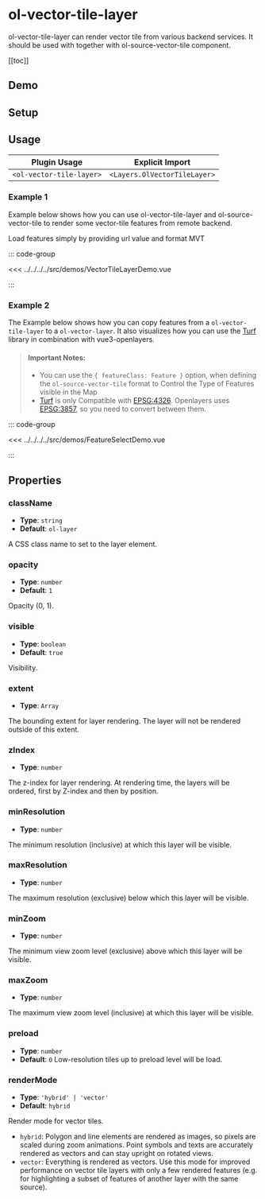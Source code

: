 # ol-vector-tile-layer

ol-vector-tile-layer can render vector tile from various backend services. It should be used with together with ol-source-vector-tile component.

[[toc]]

## Demo

<script setup>
import VectorTileLayerDemo from "@demos/VectorTileLayerDemo.vue"
import FeatureSelectDemo from "@demos/FeatureSelectDemo.vue"
</script>

## Setup

<!--@include: ../../layers.plugin.md-->

## Usage

| Plugin Usage             |       Explicit Import        |
| ------------------------ | :--------------------------: |
| `<ol-vector-tile-layer>` | `<Layers.OlVectorTileLayer>` |

### Example 1

Example below shows how you can use ol-vector-tile-layer and ol-source-vector-tile to render some vector-tile features from remote backend.

Load features simply by providing url value and format MVT

<ClientOnly>
<VectorTileLayerDemo />
</ClientOnly>

::: code-group

<<< ../../../../src/demos/VectorTileLayerDemo.vue

:::

### Example 2

The Example below shows how you can copy features from a `ol-vector-tile-layer` to a `ol-vector-layer`. It also visualizes how you can use the [Turf](https://turfjs.org/) library in combination with vue3-openlayers.

> #### Important Notes:
>
> - You can use the `{ featureClass: Feature }` option, when defining the `ol-source-vector-tile` format to Control the Type of Features visible in the Map
> - [Turf](https://turfjs.org/) is only Compatible with [EPSG:4326](https://epsg.io/4326). Openlayers uses [EPSG:3857](https://epsg.io/3857), so you need to convert between them.

<ClientOnly>
<FeatureSelectDemo />
</ClientOnly>

::: code-group

<<< ../../../../src/demos/FeatureSelectDemo.vue

:::

## Properties

### className

- **Type**: `string`
- **Default**: `ol-layer`

A CSS class name to set to the layer element.

### opacity

- **Type**: `number `
- **Default**: `1`

Opacity (0, 1).

### visible

- **Type**: `boolean`
- **Default**: `true`

Visibility.

### extent

- **Type**: `Array`

The bounding extent for layer rendering. The layer will not be rendered outside of this extent.

### zIndex

- **Type**: `number`

The z-index for layer rendering. At rendering time, the layers will be ordered, first by Z-index and then by position.

### minResolution

- **Type**: `number`

The minimum resolution (inclusive) at which this layer will be visible.

### maxResolution

- **Type**: `number`

The maximum resolution (exclusive) below which this layer will be visible.

### minZoom

- **Type**: `number`

The minimum view zoom level (exclusive) above which this layer will be visible.

### maxZoom

- **Type**: `number`

The maximum view zoom level (inclusive) at which this layer will be visible.

### preload

- **Type**: `number`
- **Default**: `0`
  Low-resolution tiles up to preload level will be load.

### renderMode

- **Type**: `'hybrid' | 'vector'`
- **Default**: `hybrid`

Render mode for vector tiles.

- `hybrid`: Polygon and line elements are rendered as images, so pixels are scaled during zoom animations. Point symbols and texts are accurately rendered as vectors and can stay upright on rotated views.
- `vector`: Everything is rendered as vectors. Use this mode for improved performance on vector tile layers with only a few rendered features (e.g. for highlighting a subset of features of another layer with the same source).
